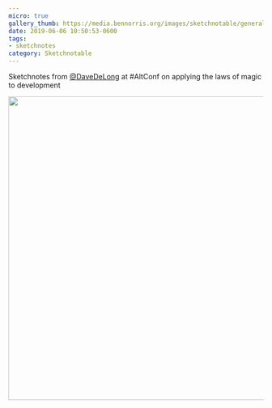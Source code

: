 ```yaml
---
micro: true
gallery_thumb: https://media.bennorris.org/images/sketchnotable/general/alt-conf-2019-delong.jpg
date: 2019-06-06 10:50:53-0600
tags:
- sketchnotes
category: Sketchnotable
---
```


Sketchnotes from [@DaveDeLong](https://micro.blog/DaveDeLong) at #AltConf on applying the laws of magic to development

<img src="https://media.bennorris.org/images/sketchnotable/general/alt-conf-2019-delong.jpg" width="600" height="600" alt="" />